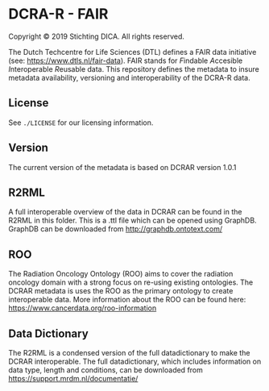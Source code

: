 # DCRA-R - FAIR

Copyright © 2019 Stichting DICA. All rights reserved.

The Dutch Techcentre for Life Sciences (DTL) defines a FAIR data
initiative (see: https://www.dtls.nl/fair-data). FAIR stands for
*F*indable *A*ccesible *I*nteroperable *R*eusable data. This
repository defines the metadata to insure metadata availability,
versioning and interoperability of the DCRA-R data.

## License
See `./LICENSE` for our licensing information.

## Version
The current version of the metadata is based on DCRAR version 1.0.1

## R2RML
A full interoperable overview of the data in DCRAR can be found in the
R2RML in this folder. This is a .ttl file which can be opened using
GraphDB. GraphDB can be downloaded from http://graphdb.ontotext.com/

## ROO
The Radiation Oncology Ontology (ROO) aims to cover the radiation
oncology domain with a strong focus on re-using existing
ontologies. The DCRAR metadata is uses the ROO as the primary ontology
to create interoperable data. More information about the ROO can be
found here: https://www.cancerdata.org/roo-information

## Data Dictionary
The R2RML is a condensed version of the full datadictionary to make
the DCRAR interoperable. The full datadictionary, which includes
information on data type, length and conditions, can be downloaded
from https://support.mrdm.nl/documentatie/

